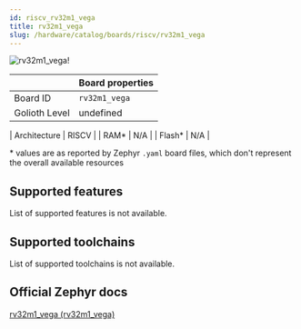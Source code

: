 ```yaml
---
id: riscv_rv32m1_vega
title: rv32m1_vega
slug: /hardware/catalog/boards/riscv/rv32m1_vega
---
```


[//]: # (This is an auto-generated file, do not edit! Changes to it will be lost upon re-generation)

![rv32m1_vega!](/img/boards/riscv/rv32m1_vega.png "rv32m1_vega")

|                | Board properties     |
| -------------  | -------------------- |
| Board ID       | `rv32m1_vega` |
| Golioth Level  | undefined       |

| Architecture   | RISCV |
| RAM*           | N/A |
| Flash*         | N/A |

\* values are as reported by Zephyr `.yaml` board files, which don't represent the overall available resources



## Supported features

List of supported features is not available.

## Supported toolchains

List of supported toolchains is not available.

## Official Zephyr docs

[rv32m1_vega (rv32m1_vega)](https://docs.zephyrproject.org/latest/boards/riscv/rv32m1_vega/doc/index.html)
